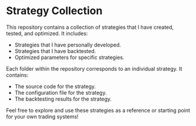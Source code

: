 # Strategy Collection

This repository contains a collection of strategies that I have created, tested, and optimized. It includes:

- Strategies that I have personally developed.
- Strategies that I have backtested.
- Optimized parameters for specific strategies.

Each folder within the repository corresponds to an individual strategy. It contains:

- The source code for the strategy.
- The configuration file for the strategy.
- The backtesting results for the strategy.

Feel free to explore and use these strategies as a reference or starting point for your own trading systems!
